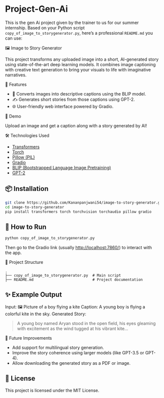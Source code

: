 # Project-Gen-Ai
This is the gen Ai project given by the trainer to us for our summer internship.
Based on your Python script `copy_of_image_to_storygenerator.py`, here’s a professional `README.md` you can use:

🖼️ Image to Story Generator

This project transforms any uploaded image into a short, AI-generated story using state-of-the-art deep learning models. It combines image captioning with creative text generation to bring your visuals to life with imaginative narratives.

 🌟 Features

- 📸 Converts images into descriptive captions using the BLIP model.
- ✍️ Generates short stories from those captions using GPT-2.
- 🌐 User-friendly web interface powered by Gradio.

🚀 Demo

Upload an image and get a caption along with a story generated by AI!

🛠️ Technologies Used

- [Transformers](https://huggingface.co/docs/transformers/index)
- [Torch](https://pytorch.org/)
- [Pillow (PIL)](https://python-pillow.org/)
- [Gradio](https://gradio.app/)
- [BLIP (Bootstrapped Language Image Pretraining)](https://huggingface.co/Salesforce/blip-image-captioning-base)
- [GPT-2](https://huggingface.co/gpt2)

## 📦 Installation

```bash
git clone https://github.com/Kananpanjwani54/image-to-story-generator.git
cd image-to-story-generator
pip install transformers torch torchvision torchaudio pillow gradio
````

## 🧪 How to Run

```bash
python copy_of_image_to_storygenerator.py
```

Then go to the Gradio link (usually [http://localhost:7860/](http://localhost:7860/)) to interact with the app.

📁 Project Structure

```
.
├── copy_of_image_to_storygenerator.py  # Main script
├── README.md                           # Project documentation
```

## ✨ Example Output

Input: 🖼️ Picture of a boy flying a kite
Caption: A young boy is flying a colorful kite in the sky.
Generated Story:

> A young boy named Aryan stood in the open field, his eyes gleaming with excitement as the wind tugged at his vibrant kite...

 🔮 Future Improvements

* Add support for multilingual story generation.
* Improve the story coherence using larger models (like GPT-3.5 or GPT-4).
* Allow downloading the generated story as a PDF or image.


## 📜 License

This project is licensed under the MIT License.

